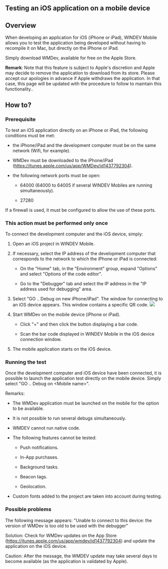 
## Testing an iOS application on a mobile device
			

<a name="NOTE1"></a>
<a name="NOTE1_1"></a>


## Overview
<a name="overview_ELTTEXTE000146"></a>
When developing an application for iOS (iPhone or iPad), WINDEV Mobile allows you to test the application being developed without having to recompile it on Mac, but directly on the iPhone or iPad.

Simply download WMDev, available for free on the Apple Store.

**Remark**: Note that this feature is subject to Apple's discretion and Apple may decide to remove the application to download from its store.
Please accept our apologies in advance if Apple withdraws the application. In that case, this page will be updated with the procedure to follow to maintain this functionality.. 

<a name="NOTE2"></a>
<a name="NOTE2_1"></a>


## How to?
<a name="how_ELTTEXTE000170"></a>


### Prerequisite
<a name="prerequisite_ELTPARAGRAPHE000022"></a>

To test an iOS application directly on an iPhone or iPad, the following conditions must be met: 

- the iPhone/iPad and the development computer must be on the same network (Wifi, for example).

- WMDev must be downloaded to the iPhone/iPad (https://itunes.apple.com/us/app/WMDev/id1437792304). 

- the following network ports must be open: 

	- 64000 (64000 to 64005 if several WINDEV Mobiles are running simultaneously). 

	- 27280


 If a firewall is used, it must be configured to allow the use of these ports. 





### This action must be performed only once
<a name="this_action_must_performed_only_once_ELTPARAGRAPHE000035"></a>

To connect the development computer and the iOS device, simply: 

1. Open an iOS project in WINDEV Mobile. 

2. If necessary, select the IP address of the development computer that corresponds to the network to which the iPhone or iPad is connected: 

	- On the "Home" tab, in the "Environment" group, expand "Options" and select "Options of the code editor".

	- Go to the "Debugger" tab and select the IP address in the "IP address used for debugging" area.




3. Select "GO .. Debug on new iPhone/iPad". The window for connecting to an iOS device appears. This window contains a specific QR code. ![](https://doc.pcsoft.fr/en-US/images/image.awp?langid=3&name=Test_Appli_iOs%20-%20HC%20N%B0001.gif)


4. Start WMDev on the mobile device (iPhone or iPad). 

	- Click "+" and then click the button displaying a bar code. 

	- Scan the bar code displayed in WINDEV Mobile in the iOS device connection window. 




5. The mobile application starts on the iOS device. 





### Running the test
<a name="running_the_test_ELTPARAGRAPHE000069"></a>

Once the development computer and iOS device have been connected, it is possible to launch the application test directly on the mobile device. Simply select "GO .. Debug on &lt;Mobile name&gt;".

Remarks: 

- The WMDev application must be launched on the mobile for the option to be available. 

- It is not possible to run several debugs simultaneously.

- WMDEV cannot run native code.  

- The following features cannot be tested: 

	- Push notifications. 

	- In-App purchases. 

	- Background tasks. 

	- Beacon tags.

	- Geolocation. 




- Custom fonts added to the project are taken into account during testing. 





### Possible problems
<a name="possible_problems_ELTPARAGRAPHE000090"></a>

The following message appears: 
"Unable to connect to this device: the version of WMDev is too old to be used with the debugger"


Solution: Check for WMDev updates on the App Store (https://itunes.apple.com/us/app/wmdev/id1437792304) and update the application on the iOS device.

Caution: After the message, the WMDEV update may take several days to become available (as the application is validated by Apple). 


